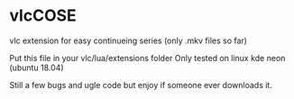 # vlcCOSE
vlc extension for easy continueing series (only .mkv files so far)



Put this file in your vlc/lua/extensions folder
Only tested on linux kde neon (ubuntu 18.04)

Still a few bugs and ugle code but enjoy if someone ever downloads it.
